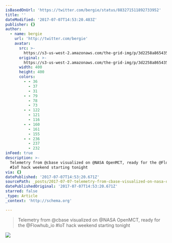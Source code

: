 ```yaml
---
isBasedOnUrl: 'https://twitter.com/bergie/status/883271511892733952'
title: ''
dateModified: '2017-07-07T14:53:20.483Z'
publisher: {}
author:
  - name: bergie
    url: 'http://twitter.com/bergie'
    avatar:
      src: >-
        https://s3-us-west-2.amazonaws.com/the-grid-img/p/3d2258a86543565fe7bdb61ab49114e4691cafcf.jpg
      original: >-
        https://s3-us-west-2.amazonaws.com/the-grid-img/p/3d2258a86543565fe7bdb61ab49114e4691cafcf.jpg
      width: 400
      height: 400
      colors:
        - - 36
          - 37
          - 31
        - - 79
          - 78
          - 73
        - - 122
          - 121
          - 116
        - - 160
          - 161
          - 155
        - - 236
          - 237
          - 232
inFeed: true
description: >-
  Telemetry from @cbase visualized on @NASA OpenMCT, ready for the @Flowhub_io
  #IoT hack weekend starting tonight
via: {}
datePublished: '2017-07-07T14:53:20.671Z'
sourcePath: _posts/2017-07-07-telemetry-from-cbase-visualized-on-nasa-openmct-ready-for.md
datePublishedOriginal: '2017-07-07T14:53:20.671Z'
starred: false
_type: Article
_context: 'http://schema.org'

---
```

> Telemetry from @cbase visualized on @NASA OpenMCT, ready for the @Flowhub\_io \#IoT hack weekend starting tonight

![](https://the-grid-user-content.s3-us-west-2.amazonaws.com/9e15734e-68ff-494d-80b4-c64724aeddae.png)